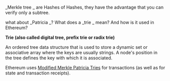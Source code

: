 _Merkle tree _ are Hashes of Hashes, they have the advantage that you can verify only a subtree.

what about  _Patricia _? What does a  _trie _ mean? And how is it used in Ethereum?



**Trie \(also called digital tree, prefix trie or radix trie\)**

An ordered tree data structure that is used to store a dynamic set or associative array where the keys are usually strings. A node's position in the tree defines the key with which it is associated.



 Ethereum uses  [Modified Merkle Patricia Tries](https://github.com/ethereum/wiki/wiki/Patricia-Tree)  for transactions \(as well as for state and transaction receipts\).

